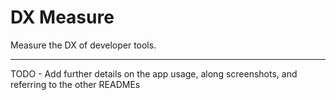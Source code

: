 # DX Measure

Measure the DX of developer tools.

---

TODO - Add further details on the app usage, along screenshots, and referring to the other READMEs
